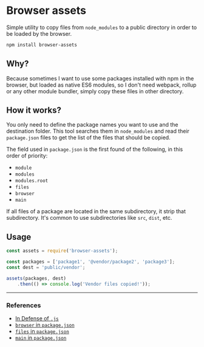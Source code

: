 # Browser assets

Simple utility to copy files from `node_modules` to a public directory in order to be loaded by the browser.

```sh
npm install browser-assets
```

## Why?

Because sometimes I want to use some packages installed with npm in the browser, but loaded as native ES6 modules, so I don't need webpack, rollup or any other module bundler, simply copy these files in other directory.

## How it works?

You only need to define the package names you want to use and the destination folder. This tool searches them in `node_modules` and read their `package.json` files to get the list of the files that should be copied.

The field used in `package.json` is the first found of the following, in this order of priority:

* `module`
* `modules`
* `modules.root`
* `files`
* `browser`
* `main`

If all files of a package are located in the same subdirectory, it strip that subdirectory. It's common to use subdirectories like `src`, `dist`, etc.

## Usage

```js
const assets = require('browser-assets');

const packages = ['package1', '@vendor/package2', 'package3'];
const dest = 'public/vendor';

assets(packages, dest)
    .then(() => console.log('Vendor files copied!'));
```

---

### References

* [In Defense of `.js`](https://github.com/dherman/defense-of-dot-js/blob/master/proposal.md)
* [`browser` in `package.json`](https://docs.npmjs.com/files/package.json#browser)
* [`files` in `package.json`](https://docs.npmjs.com/files/package.json#files)
* [`main` in `package.json`](https://docs.npmjs.com/files/package.json#main)

